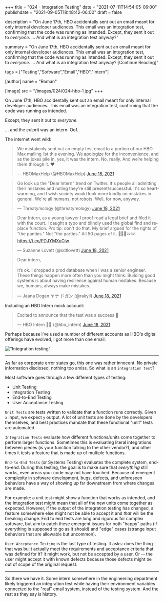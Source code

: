 +++
title = "024 - Integration Testing"
date = "2021-07-11T14:54:05-06:00"
publishdate = "2021-09-05T18:48:42-06:00"
draft = false

description = "On June 17th, HBO accidentally sent out an email meant for only internal developer audiences. This email was an integration test, confirming that the code was running as intended. Except, they sent it out to _everyone_. ... And what is an integration test anyway?"

summary = "On June 17th, HBO accidentally sent out an email meant for only internal developer audiences. This email was an integration test, confirming that the code was running as intended. Except, they sent it out to _everyone_. ... And what is an integration test anyway? [Continue Reading]"

tags = ["Testing","Software","Email","HBO","Intern"]

[author]
    name = "Roman"

[image]
    src = "/images/024/024-hbo-1.jpg"
+++

On June 17th, HBO accidentally sent out an email meant for only internal developer audiences. This email was an integration test, confirming that the code was running as intended. 

Except, they sent it out to _everyone_.

... and the culprit was an intern. Oof.

The internet went wild:

<blockquote class="twitter-tweet"><p lang="en" dir="ltr">We mistakenly sent out an empty test email to a portion of our HBO Max mailing list this evening. We apologize for the inconvenience, and as the jokes pile in, yes, it was the intern. No, really. And we’re helping them through it. ❤️</p>&mdash; HBOMaxHelp (@HBOMaxHelp) <a href="https://twitter.com/HBOMaxHelp/status/1405712235108917249?ref_src=twsrc%5Etfw">June 18, 2021</a></blockquote> <script async src="https://platform.twitter.com/widgets.js" charset="utf-8"></script> 

<blockquote class="twitter-tweet"><p lang="en" dir="ltr">Go look up the &quot;Dear Intern&quot; trend on Twitter. It&#39;s people all admitting their mistakes and noting they&#39;re still present/successful. It&#39;s so heartwarming, and I wish society would look more kindly on mistakes in general. We&#39;re all humans, not robots. Well, for now, anyway.</p>&mdash; Threatymology (@threatymology) <a href="https://twitter.com/threatymology/status/1405885473248235527?ref_src=twsrc%5Etfw">June 18, 2021</a></blockquote> <script async src="https://platform.twitter.com/widgets.js" charset="utf-8"></script> 

<blockquote class="twitter-tweet"><p lang="en" dir="ltr">Dear Intern, as a young lawyer I proof read a legal brief and filed it with the court. I caught a typo and blindly used the global find and replace function. Pro tip: don&#39;t do that. My brief argued for the rights of &quot;the panties.&quot; Not &quot;the parties.&quot; All 50 pages of it. 🤦🏻‍♀️🩲🩲 <a href="https://t.co/PDJYMXuOlw">https://t.co/PDJYMXuOlw</a></p>&mdash; Suzanne Lovett (@sdtlovett) <a href="https://twitter.com/sdtlovett/status/1405934311048679424?ref_src=twsrc%5Etfw">June 18, 2021</a></blockquote> <script async src="https://platform.twitter.com/widgets.js" charset="utf-8"></script> 

<blockquote class="twitter-tweet"><p lang="en" dir="ltr">Dear intern,<br> <br>It’s ok. I dropped a prod database when I was a senior engineer. These things happen more often than you might think. Building good systems is about having resilience against human mistakes. Because we, humans, always make mistakes.</p>&mdash; Jaana Dogan ヤナ ドガン (@rakyll) <a href="https://twitter.com/rakyll/status/1405752437286133760?ref_src=twsrc%5Etfw">June 18, 2021</a></blockquote> <script async src="https://platform.twitter.com/widgets.js" charset="utf-8"></script> 

Including an HBO Intern mock account:

<blockquote class="twitter-tweet"><p lang="en" dir="ltr">Excited to announce that the test was a success 🥳</p>&mdash; HBO Intern 🤦‍♂️ (@hbo_intern) <a href="https://twitter.com/hbo_intern/status/1405770278907432962?ref_src=twsrc%5Etfw">June 18, 2021</a></blockquote> <script async src="https://platform.twitter.com/widgets.js" charset="utf-8"></script> 

Perhaps because I've used a number of different accounts as HBO's digital offerings have evolved, I got more than one email.

!["Integration testing"](/images/024/024-hbo-2.PNG)

---

As far as corporate error states go, this one was rather innocent. No private information disclosed, nothing too amiss. So what is an `integration test`?

Most software goes through a few different types of testing:

- Unit Testing
- Integration Testing
- End-to-End Testing
- User Acceptance Testing

`Unit Tests` are tests written to validate that a function runs correctly. Given `x` input, we expect `y` output. A lot of unit tests are done by the developers themselves, and best practices mandate that these functional "unit" tests are automated.

`Integration Tests` evaluate how different functions/units come together to perform larger functions. Sometimes this is evaluating literal integrations between pieces (is your function talking to the other vendor?), and other times it tests a feature that is made up of multiple functions. 

`End-to-End Tests` (or Systems Testing) evaluates the complete system, end-to-end. During this testing, the goal is to make sure that _everything_ still works, even areas your code may not have touched. Because of emergent complexity in software development, bugs, defects, and unforeseen behaviors have a way of showing up far downstream from where changes are made. 

For example: a unit test might show a function that works as intended, and the integration test might mean that all of the new units come together as expected. However, if the output of the integration testing has changed, a feature somewhere else might not be able to accept it and _that_ will be the breaking change. End to end tests are long and rigorous for complex software, but aim to catch these emergent issues for both "happy" paths (if everything is supposed to go as it should) and "edge" cases (strange input behaviors that are allowable but uncommon).

`User Acceptance Testing` is the last type of testing. It asks: does the thing that was built actually meet the requirements and acceptance criteria that was defined for it? It might work, but not be accepted by a user. Or -- the user might accept it with known defects because those defects might be out of scope of the original request.

---

So there we have it. Some intern somewhere in the engineering department likely triggered an integration test while having their environment variables connected to the "real" email system, instead of the testing system. And the rest as they say is history. 